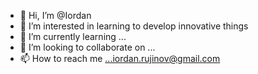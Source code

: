 - 👋 Hi, I’m @Iordan
- 👀 I’m interested in learning to develop innovative things
- 🌱 I’m currently learning ...
- 💞️ I’m looking to collaborate on ...
- 📫 How to reach me ...iordan.rujinov@gmail.com

<!---
Iordan/Iordan is a ✨ special ✨ repository because its `README.md` (this file) appears on your GitHub profile.
You can click the Preview link to take a look at your changes.
--->
